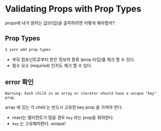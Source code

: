# Validating Props with Prop Types

props에 내가 원하는 값(타입)을 출력하려면 어떻게 해야할까?

## Prop Types
```bash
$ yarn add prop-types
```
- 부모 컴포넌트로부터 받은 정보의 종류 (prop 타입)를 체크 할 수 있다.
- 필수 요소 (required) 인지도 체크 할 수 있다.

## error 확인
```
Warning: Each child in an array or iterator should have a unique "key" prop.
```
array 에 있는 각 child 는 반드시 고유한 key prop 을 가져야 한다.

- react는 엘리먼트가 많을 경우 `key` 라는 prop을 줘야한다.
- `key` 는 고유해야한다. unique!

